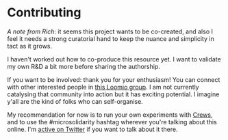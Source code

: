 # Contributing

_A note from Rich_: it seems this project wants to be co-created, and also I feel it needs a strong curatorial hand to keep the nuance and simplicity in tact as it grows.

I haven't worked out how to co-produce this resource yet. I want to validate my own R&D a bit more before sharing the authorship. 

If you want to be involved: thank you for your enthusiasm! You can connect with other interested people in [this Loomio group](http://loomio.org/microsolidarity). I am not currently catalysing that community into action but it has exciting potential. I imagine y'all are the kind of folks who can self-organise.

My recommendation for now is to run your own experiments with [Crews](crewing/), and to use the \#microsolidarity hashtag wherever you're talking about this online. I'm [active on Twitter](http://twitter.com/richdecibels) if you want to talk about it there.

